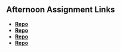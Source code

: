 ## Afternoon Assignment Links

* **[Repo](https://github.com/KylePep/GameNight.git)**
* **[Repo](https://github.com/KylePep/VendingMachine.git)**
* **[Repo](https://github.com/KylePep/<ASSIGNMENT_REPO>)**
* **[Repo](https://github.com/KylePep/<ASSIGNMENT_REPO>)**

